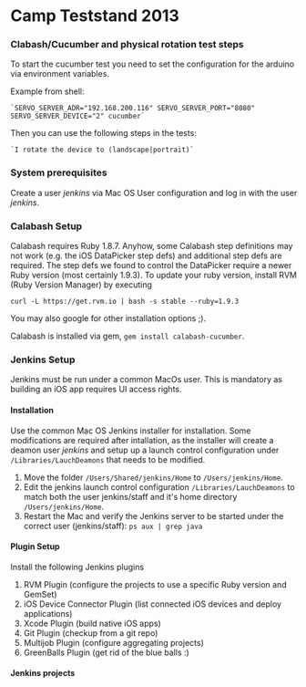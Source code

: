 Camp Teststand 2013
===================

### Clabash/Cucumber and physical rotation test steps ###

To start the cucumber test you need to set the configuration for the arduino via environment variables.

Example from shell:

	`SERVO_SERVER_ADR="192.168.200.116" SERVO_SERVER_PORT="8080" SERVO_SERVER_DEVICE="2" cucumber`
  
Then you can use the following steps in the tests:

	`I rotate the device to (landscape|portrait)`

### System prerequisites ###

Create a user *jenkins* via Mac OS User configuration and log in with the user *jenkins*.

### Calabash Setup ###

Calabash requires Ruby 1.8.7. Anyhow, some Calabash step definitions may not work (e.g. the  iOS DataPicker step defs) and additional step defs are required. The step defs we found to control the DataPicker require a newer Ruby version (most certainly 1.9.3).
To update your ruby version, install RVM (Ruby Version Manager) by executing 

`curl -L https://get.rvm.io | bash -s stable --ruby=1.9.3`

You may also google for other installation options ;).

Calabash is installed via gem, `gem install calabash-cucumber`.

### Jenkins Setup ###

Jenkins must be run under a common MacOs user. This is mandatory as building an iOS app requires UI access rights.

#### Installation ####

Use the common Mac OS Jenkins installer for installation. Some modifications are required after intallation, as the installer will create a deamon user *jenkins* and setup up a launch control configuration under `/Libraries/LauchDeamons` that needs to be modified.

1. Move the folder `/Users/Shared/jenkins/Home` to `/Users/jenkins/Home`.
2. Edit the jenkins launch control configuration `/Libraries/LauchDeamons` to match both the user jenkins/staff and it's home directory `/Users/jenkins/Home`.
3. Restart the Mac and verify the Jenkins server to be started under the correct user (jenkins/staff): `ps aux | grep java`

#### Plugin Setup ####

Install the following Jenkins plugins

1. RVM Plugin (configure the projects to use a specific Ruby version and GemSet)
2. iOS Device Connector Plugin (list connected iOS devices and deploy applications)
3. Xcode Plugin (build native iOS apps)
4. Git Plugin (checkup from a git repo)
6. Multijob Plugin (configure aggregating projects) 
5. GreenBalls Plugin (get rid of the blue balls :)
    
#### Jenkins projects ####
